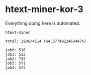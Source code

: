# htext-miner-kor-3

Everything doing here is automated.

```
htext-miner

total: 2906/4514 (64.3774922463447%)

job0: 516
job1: 512
job2: 735
job3: 571
job4: 572
```